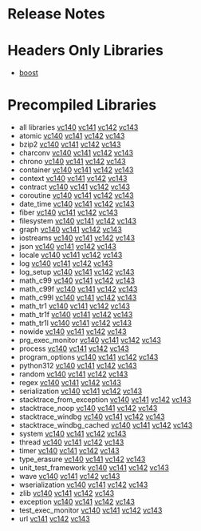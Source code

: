 # Release Notes
# Headers Only Libraries
- [boost](http://nuget.org/packages/boost/1.86.0)
# Precompiled Libraries
- all libraries [vc140](http://nuget.org/packages/boost-vc140/1.86.0) [vc141](http://nuget.org/packages/boost-vc141/1.86.0) [vc142](http://nuget.org/packages/boost-vc142/1.86.0) [vc143](http://nuget.org/packages/boost-vc143/1.86.0)
- atomic [vc140](http://nuget.org/packages/boost_atomic-vc140/1.86.0) [vc141](http://nuget.org/packages/boost_atomic-vc141/1.86.0) [vc142](http://nuget.org/packages/boost_atomic-vc142/1.86.0) [vc143](http://nuget.org/packages/boost_atomic-vc143/1.86.0)
- bzip2 [vc140](http://nuget.org/packages/boost_bzip2-vc140/1.86.0) [vc141](http://nuget.org/packages/boost_bzip2-vc141/1.86.0) [vc142](http://nuget.org/packages/boost_bzip2-vc142/1.86.0) [vc143](http://nuget.org/packages/boost_bzip2-vc143/1.86.0)
- charconv [vc140](http://nuget.org/packages/boost_charconv-vc140/1.86.0) [vc141](http://nuget.org/packages/boost_charconv-vc141/1.86.0) [vc142](http://nuget.org/packages/boost_charconv-vc142/1.86.0) [vc143](http://nuget.org/packages/boost_charconv-vc143/1.86.0)
- chrono [vc140](http://nuget.org/packages/boost_chrono-vc140/1.86.0) [vc141](http://nuget.org/packages/boost_chrono-vc141/1.86.0) [vc142](http://nuget.org/packages/boost_chrono-vc142/1.86.0) [vc143](http://nuget.org/packages/boost_chrono-vc143/1.86.0)
- container [vc140](http://nuget.org/packages/boost_container-vc140/1.86.0) [vc141](http://nuget.org/packages/boost_container-vc141/1.86.0) [vc142](http://nuget.org/packages/boost_container-vc142/1.86.0) [vc143](http://nuget.org/packages/boost_container-vc143/1.86.0)
- context [vc140](http://nuget.org/packages/boost_context-vc140/1.86.0) [vc141](http://nuget.org/packages/boost_context-vc141/1.86.0) [vc142](http://nuget.org/packages/boost_context-vc142/1.86.0) [vc143](http://nuget.org/packages/boost_context-vc143/1.86.0)
- contract [vc140](http://nuget.org/packages/boost_contract-vc140/1.86.0) [vc141](http://nuget.org/packages/boost_contract-vc141/1.86.0) [vc142](http://nuget.org/packages/boost_contract-vc142/1.86.0) [vc143](http://nuget.org/packages/boost_contract-vc143/1.86.0)
- coroutine [vc140](http://nuget.org/packages/boost_coroutine-vc140/1.86.0) [vc141](http://nuget.org/packages/boost_coroutine-vc141/1.86.0) [vc142](http://nuget.org/packages/boost_coroutine-vc142/1.86.0) [vc143](http://nuget.org/packages/boost_coroutine-vc143/1.86.0)
- date_time [vc140](http://nuget.org/packages/boost_date_time-vc140/1.86.0) [vc141](http://nuget.org/packages/boost_date_time-vc141/1.86.0) [vc142](http://nuget.org/packages/boost_date_time-vc142/1.86.0) [vc143](http://nuget.org/packages/boost_date_time-vc143/1.86.0)
- fiber [vc140](http://nuget.org/packages/boost_fiber-vc140/1.86.0) [vc141](http://nuget.org/packages/boost_fiber-vc141/1.86.0) [vc142](http://nuget.org/packages/boost_fiber-vc142/1.86.0) [vc143](http://nuget.org/packages/boost_fiber-vc143/1.86.0)
- filesystem [vc140](http://nuget.org/packages/boost_filesystem-vc140/1.86.0) [vc141](http://nuget.org/packages/boost_filesystem-vc141/1.86.0) [vc142](http://nuget.org/packages/boost_filesystem-vc142/1.86.0) [vc143](http://nuget.org/packages/boost_filesystem-vc143/1.86.0)
- graph [vc140](http://nuget.org/packages/boost_graph-vc140/1.86.0) [vc141](http://nuget.org/packages/boost_graph-vc141/1.86.0) [vc142](http://nuget.org/packages/boost_graph-vc142/1.86.0) [vc143](http://nuget.org/packages/boost_graph-vc143/1.86.0)
- iostreams [vc140](http://nuget.org/packages/boost_iostreams-vc140/1.86.0) [vc141](http://nuget.org/packages/boost_iostreams-vc141/1.86.0) [vc142](http://nuget.org/packages/boost_iostreams-vc142/1.86.0) [vc143](http://nuget.org/packages/boost_iostreams-vc143/1.86.0)
- json [vc140](http://nuget.org/packages/boost_json-vc140/1.86.0) [vc141](http://nuget.org/packages/boost_json-vc141/1.86.0) [vc142](http://nuget.org/packages/boost_json-vc142/1.86.0) [vc143](http://nuget.org/packages/boost_json-vc143/1.86.0)
- locale [vc140](http://nuget.org/packages/boost_locale-vc140/1.86.0) [vc141](http://nuget.org/packages/boost_locale-vc141/1.86.0) [vc142](http://nuget.org/packages/boost_locale-vc142/1.86.0) [vc143](http://nuget.org/packages/boost_locale-vc143/1.86.0)
- log [vc140](http://nuget.org/packages/boost_log-vc140/1.86.0) [vc141](http://nuget.org/packages/boost_log-vc141/1.86.0) [vc142](http://nuget.org/packages/boost_log-vc142/1.86.0) [vc143](http://nuget.org/packages/boost_log-vc143/1.86.0)
- log_setup [vc140](http://nuget.org/packages/boost_log_setup-vc140/1.86.0) [vc141](http://nuget.org/packages/boost_log_setup-vc141/1.86.0) [vc142](http://nuget.org/packages/boost_log_setup-vc142/1.86.0) [vc143](http://nuget.org/packages/boost_log_setup-vc143/1.86.0)
- math_c99 [vc140](http://nuget.org/packages/boost_math_c99-vc140/1.86.0) [vc141](http://nuget.org/packages/boost_math_c99-vc141/1.86.0) [vc142](http://nuget.org/packages/boost_math_c99-vc142/1.86.0) [vc143](http://nuget.org/packages/boost_math_c99-vc143/1.86.0)
- math_c99f [vc140](http://nuget.org/packages/boost_math_c99f-vc140/1.86.0) [vc141](http://nuget.org/packages/boost_math_c99f-vc141/1.86.0) [vc142](http://nuget.org/packages/boost_math_c99f-vc142/1.86.0) [vc143](http://nuget.org/packages/boost_math_c99f-vc143/1.86.0)
- math_c99l [vc140](http://nuget.org/packages/boost_math_c99l-vc140/1.86.0) [vc141](http://nuget.org/packages/boost_math_c99l-vc141/1.86.0) [vc142](http://nuget.org/packages/boost_math_c99l-vc142/1.86.0) [vc143](http://nuget.org/packages/boost_math_c99l-vc143/1.86.0)
- math_tr1 [vc140](http://nuget.org/packages/boost_math_tr1-vc140/1.86.0) [vc141](http://nuget.org/packages/boost_math_tr1-vc141/1.86.0) [vc142](http://nuget.org/packages/boost_math_tr1-vc142/1.86.0) [vc143](http://nuget.org/packages/boost_math_tr1-vc143/1.86.0)
- math_tr1f [vc140](http://nuget.org/packages/boost_math_tr1f-vc140/1.86.0) [vc141](http://nuget.org/packages/boost_math_tr1f-vc141/1.86.0) [vc142](http://nuget.org/packages/boost_math_tr1f-vc142/1.86.0) [vc143](http://nuget.org/packages/boost_math_tr1f-vc143/1.86.0)
- math_tr1l [vc140](http://nuget.org/packages/boost_math_tr1l-vc140/1.86.0) [vc141](http://nuget.org/packages/boost_math_tr1l-vc141/1.86.0) [vc142](http://nuget.org/packages/boost_math_tr1l-vc142/1.86.0) [vc143](http://nuget.org/packages/boost_math_tr1l-vc143/1.86.0)
- nowide [vc140](http://nuget.org/packages/boost_nowide-vc140/1.86.0) [vc141](http://nuget.org/packages/boost_nowide-vc141/1.86.0) [vc142](http://nuget.org/packages/boost_nowide-vc142/1.86.0) [vc143](http://nuget.org/packages/boost_nowide-vc143/1.86.0)
- prg_exec_monitor [vc140](http://nuget.org/packages/boost_prg_exec_monitor-vc140/1.86.0) [vc141](http://nuget.org/packages/boost_prg_exec_monitor-vc141/1.86.0) [vc142](http://nuget.org/packages/boost_prg_exec_monitor-vc142/1.86.0) [vc143](http://nuget.org/packages/boost_prg_exec_monitor-vc143/1.86.0)
- process [vc140](http://nuget.org/packages/boost_process-vc140/1.86.0) [vc141](http://nuget.org/packages/boost_process-vc141/1.86.0) [vc142](http://nuget.org/packages/boost_process-vc142/1.86.0) [vc143](http://nuget.org/packages/boost_process-vc143/1.86.0)
- program_options [vc140](http://nuget.org/packages/boost_program_options-vc140/1.86.0) [vc141](http://nuget.org/packages/boost_program_options-vc141/1.86.0) [vc142](http://nuget.org/packages/boost_program_options-vc142/1.86.0) [vc143](http://nuget.org/packages/boost_program_options-vc143/1.86.0)
- python312 [vc140](http://nuget.org/packages/boost_python312-vc140/1.86.0) [vc141](http://nuget.org/packages/boost_python312-vc141/1.86.0) [vc142](http://nuget.org/packages/boost_python312-vc142/1.86.0) [vc143](http://nuget.org/packages/boost_python312-vc143/1.86.0)
- random [vc140](http://nuget.org/packages/boost_random-vc140/1.86.0) [vc141](http://nuget.org/packages/boost_random-vc141/1.86.0) [vc142](http://nuget.org/packages/boost_random-vc142/1.86.0) [vc143](http://nuget.org/packages/boost_random-vc143/1.86.0)
- regex [vc140](http://nuget.org/packages/boost_regex-vc140/1.86.0) [vc141](http://nuget.org/packages/boost_regex-vc141/1.86.0) [vc142](http://nuget.org/packages/boost_regex-vc142/1.86.0) [vc143](http://nuget.org/packages/boost_regex-vc143/1.86.0)
- serialization [vc140](http://nuget.org/packages/boost_serialization-vc140/1.86.0) [vc141](http://nuget.org/packages/boost_serialization-vc141/1.86.0) [vc142](http://nuget.org/packages/boost_serialization-vc142/1.86.0) [vc143](http://nuget.org/packages/boost_serialization-vc143/1.86.0)
- stacktrace_from_exception [vc140](http://nuget.org/packages/boost_stacktrace_from_exception-vc140/1.86.0) [vc141](http://nuget.org/packages/boost_stacktrace_from_exception-vc141/1.86.0) [vc142](http://nuget.org/packages/boost_stacktrace_from_exception-vc142/1.86.0) [vc143](http://nuget.org/packages/boost_stacktrace_from_exception-vc143/1.86.0)
- stacktrace_noop [vc140](http://nuget.org/packages/boost_stacktrace_noop-vc140/1.86.0) [vc141](http://nuget.org/packages/boost_stacktrace_noop-vc141/1.86.0) [vc142](http://nuget.org/packages/boost_stacktrace_noop-vc142/1.86.0) [vc143](http://nuget.org/packages/boost_stacktrace_noop-vc143/1.86.0)
- stacktrace_windbg [vc140](http://nuget.org/packages/boost_stacktrace_windbg-vc140/1.86.0) [vc141](http://nuget.org/packages/boost_stacktrace_windbg-vc141/1.86.0) [vc142](http://nuget.org/packages/boost_stacktrace_windbg-vc142/1.86.0) [vc143](http://nuget.org/packages/boost_stacktrace_windbg-vc143/1.86.0)
- stacktrace_windbg_cached [vc140](http://nuget.org/packages/boost_stacktrace_windbg_cached-vc140/1.86.0) [vc141](http://nuget.org/packages/boost_stacktrace_windbg_cached-vc141/1.86.0) [vc142](http://nuget.org/packages/boost_stacktrace_windbg_cached-vc142/1.86.0) [vc143](http://nuget.org/packages/boost_stacktrace_windbg_cached-vc143/1.86.0)
- system [vc140](http://nuget.org/packages/boost_system-vc140/1.86.0) [vc141](http://nuget.org/packages/boost_system-vc141/1.86.0) [vc142](http://nuget.org/packages/boost_system-vc142/1.86.0) [vc143](http://nuget.org/packages/boost_system-vc143/1.86.0)
- thread [vc140](http://nuget.org/packages/boost_thread-vc140/1.86.0) [vc141](http://nuget.org/packages/boost_thread-vc141/1.86.0) [vc142](http://nuget.org/packages/boost_thread-vc142/1.86.0) [vc143](http://nuget.org/packages/boost_thread-vc143/1.86.0)
- timer [vc140](http://nuget.org/packages/boost_timer-vc140/1.86.0) [vc141](http://nuget.org/packages/boost_timer-vc141/1.86.0) [vc142](http://nuget.org/packages/boost_timer-vc142/1.86.0) [vc143](http://nuget.org/packages/boost_timer-vc143/1.86.0)
- type_erasure [vc140](http://nuget.org/packages/boost_type_erasure-vc140/1.86.0) [vc141](http://nuget.org/packages/boost_type_erasure-vc141/1.86.0) [vc142](http://nuget.org/packages/boost_type_erasure-vc142/1.86.0) [vc143](http://nuget.org/packages/boost_type_erasure-vc143/1.86.0)
- unit_test_framework [vc140](http://nuget.org/packages/boost_unit_test_framework-vc140/1.86.0) [vc141](http://nuget.org/packages/boost_unit_test_framework-vc141/1.86.0) [vc142](http://nuget.org/packages/boost_unit_test_framework-vc142/1.86.0) [vc143](http://nuget.org/packages/boost_unit_test_framework-vc143/1.86.0)
- wave [vc140](http://nuget.org/packages/boost_wave-vc140/1.86.0) [vc141](http://nuget.org/packages/boost_wave-vc141/1.86.0) [vc142](http://nuget.org/packages/boost_wave-vc142/1.86.0) [vc143](http://nuget.org/packages/boost_wave-vc143/1.86.0)
- wserialization [vc140](http://nuget.org/packages/boost_wserialization-vc140/1.86.0) [vc141](http://nuget.org/packages/boost_wserialization-vc141/1.86.0) [vc142](http://nuget.org/packages/boost_wserialization-vc142/1.86.0) [vc143](http://nuget.org/packages/boost_wserialization-vc143/1.86.0)
- zlib [vc140](http://nuget.org/packages/boost_zlib-vc140/1.86.0) [vc141](http://nuget.org/packages/boost_zlib-vc141/1.86.0) [vc142](http://nuget.org/packages/boost_zlib-vc142/1.86.0) [vc143](http://nuget.org/packages/boost_zlib-vc143/1.86.0)
- exception [vc140](http://nuget.org/packages/boost_exception-vc140/1.86.0) [vc141](http://nuget.org/packages/boost_exception-vc141/1.86.0) [vc142](http://nuget.org/packages/boost_exception-vc142/1.86.0) [vc143](http://nuget.org/packages/boost_exception-vc143/1.86.0)
- test_exec_monitor [vc140](http://nuget.org/packages/boost_test_exec_monitor-vc140/1.86.0) [vc141](http://nuget.org/packages/boost_test_exec_monitor-vc141/1.86.0) [vc142](http://nuget.org/packages/boost_test_exec_monitor-vc142/1.86.0) [vc143](http://nuget.org/packages/boost_test_exec_monitor-vc143/1.86.0)
- url [vc141](http://nuget.org/packages/boost_url-vc141/1.86.0) [vc142](http://nuget.org/packages/boost_url-vc142/1.86.0) [vc143](http://nuget.org/packages/boost_url-vc143/1.86.0)
